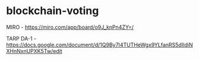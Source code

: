 # blockchain-voting

MIRO - https://miro.com/app/board/o9J_knPn4ZY=/

TARP DA-1 - https://docs.google.com/document/d/1Q9By7I4TUTHeWgx9YLfanRS5dIIdiNXHnNxnUPXK5Tw/edit
